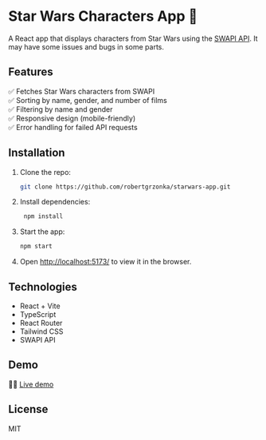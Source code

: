 # Star Wars Characters App 🚀

A React app that displays characters from Star Wars using the [SWAPI API](https://swapi.dev/). It may have some issues and bugs in some parts.

## Features
✅ Fetches Star Wars characters from SWAPI  
✅ Sorting by name, gender, and number of films  
✅ Filtering by name and gender  
✅ Responsive design (mobile-friendly)  
✅ Error handling for failed API requests  

## Installation
1. Clone the repo:
   ```sh
   git clone https://github.com/robertgrzonka/starwars-app.git
   ```
2. Install dependencies:
   ```sh
    npm install
    ```
3. Start the app:
    ```sh
    npm start
    ```
4. Open [http://localhost:5173/](http://localhost:5173/) to view it in the browser.

## Technologies
- React + Vite
- TypeScript
- React Router
- Tailwind CSS
- SWAPI API

## Demo
🧑‍💻 [Live demo](https://inetum.theguys.dev/)

## License
MIT
